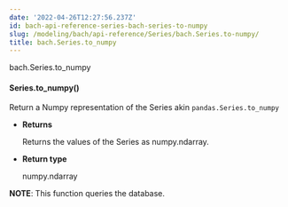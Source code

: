 ```yaml
---
date: '2022-04-26T12:27:56.237Z'
id: bach-api-reference-series-bach-series-to-numpy
slug: /modeling/bach/api-reference/Series/bach.Series.to-numpy/
title: bach.Series.to_numpy
---
```


bach.Series.to_numpy


#### Series.to_numpy()
Return a Numpy representation of the Series akin `pandas.Series.to_numpy`


* **Returns**

    Returns the values of the Series as numpy.ndarray.



* **Return type**

    numpy.ndarray


**NOTE**: This function queries the database.

<!-- !! processed by numpydoc !! -->
